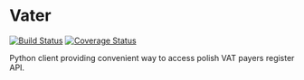 # Vater
[![Build Status](https://travis-ci.org/myslak71/vater.svg?branch=master)](https://travis-ci.org/myslak71/vater)
[![Coverage Status](https://coveralls.io/repos/github/myslak71/vater/badge.svg?branch=master)](https://coveralls.io/github/myslak71/vater?branch=master)

Python client providing convenient way to access polish VAT payers register API.
